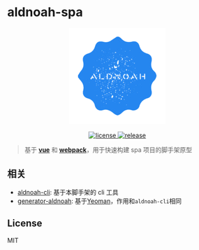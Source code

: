 # aldnoah-spa

<p align="center">
  <img src="./logo.png" alt="aldnoah-spa">
</p>

<p align="center">
  <a href="./LICENSE">  <img src="https://img.shields.io/badge/license-MIT-blue.svg" alt="license">
  </a>
  <a href="http://hszn1507-0029.sz.kingdee.net/yfe/aldnoah/tags/v0.5.2">
    <img src="https://img.shields.io/badge/release-v0.5.2-orange.svg" alt="release">
  </a>
</p>

> 基于 [**vue**](https://vuejs.org/) 和 [**webpack**](https://webpack.js.org/)，用于快速构建 spa 项目的脚手架原型

## 相关

* [aldnoah-cli](http://hszn1507-0029.sz.kingdee.net/yfe/aldnoah-cli): 基于本脚手架的 cli 工具
* [generator-aldnoah](http://hszn1507-0029.sz.kingdee.net/yfe/generator-aldnoah): 基于[Yeoman](http://yeoman.io)，作用和`aldnoah-cli`相同

## License

MIT

